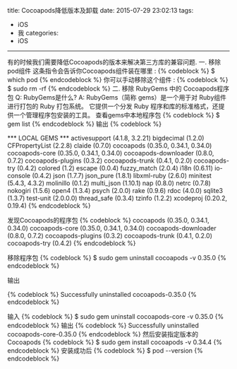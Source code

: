 title: Cocoapods降低版本及卸载
date: 2015-07-29 23:02:13
tags:
- iOS
- 我
categories:
- iOS
---
有的时候我们需要降低Cocoapods的版本来解决第三方库的兼容问题.
一. 移除pod组件
这条指令会告诉你Cocoapods组件装在哪里 :
{% codeblock %}
$ which pod
{% endcodeblock %}
你可以手动移除这个组件 :
{% codeblock %}
$ sudo rm -rf <path>
{% endcodeblock %}
二. 移除 RubyGems 中的 Cocoapods程序包
Q: RubyGems是什么?
A: RubyGems（简称 gems）是一个用于对 Ruby组件进行打包的 Ruby 打包系统。 它提供一个分发 Ruby 程序和库的标准格式，还提供一个管理程序包安装的工具。
查看gems中本地程序包
{% codeblock %}
$ gem list
{% endcodeblock %}
输出
{% codeblock %}

*** LOCAL GEMS ***
activesupport (4.1.8, 3.2.21)
bigdecimal (1.2.0)
CFPropertyList (2.2.8)
claide (0.7.0)
cocoapods (0.35.0, 0.34.1, 0.34.0)
cocoapods-core (0.35.0, 0.34.1, 0.34.0)
cocoapods-downloader (0.8.0, 0.7.2)
cocoapods-plugins (0.3.2)
cocoapods-trunk (0.4.1, 0.2.0)
cocoapods-try (0.4.2)
colored (1.2)
escape (0.0.4)
fuzzy_match (2.0.4)
i18n (0.6.11)
io-console (0.4.2)
json (1.7.7)
json_pure (1.8.1)
libxml-ruby (2.6.0)
minitest (5.4.3, 4.3.2)
molinillo (0.1.2)
multi_json (1.10.1)
nap (0.8.0)
netrc (0.7.8)
nokogiri (1.5.6)
open4 (1.3.4)
psych (2.0.0)
rake (0.9.6)
rdoc (4.0.0)
sqlite3 (1.3.7)
test-unit (2.0.0.0)
thread_safe (0.3.4)
tzinfo (1.2.2)
xcodeproj (0.20.2, 0.19.4)
{% endcodeblock %}

发现Cocoapods的程序包
{% codeblock %}
cocoapods (0.35.0, 0.34.1, 0.34.0)
cocoapods-core (0.35.0, 0.34.1, 0.34.0)
cocoapods-downloader (0.8.0, 0.7.2)
cocoapods-plugins (0.3.2)
cocoapods-trunk (0.4.1, 0.2.0)
cocoapods-try (0.4.2)
{% endcodeblock %}

移除程序包
{% codeblock %}
$ sudo gem uninstall cocoapods -v 0.35.0
{% endcodeblock %}

输出

{% codeblock %}
Successfully uninstalled cocoapods-0.35.0
{% endcodeblock %}

输入
{% codeblock %}
$ sudo gem uninstall cocoapods-core -v 0.35.0
{% endcodeblock %}
输出
{% codeblock %}
Successfully uninstalled cocoapods-core-0.35.0
{% endcodeblock %}
然后安装指定版本的Cocoapods
{% codeblock %}
$ sudo gem install cocoapods -v 0.34.4
{% endcodeblock %}
安装成功后
{% codeblock %}
$ pod --version
{% endcodeblock %}
